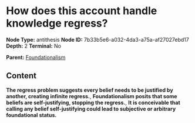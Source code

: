 # How does this account handle knowledge regress?

**Node Type:** antithesis
**Node ID:** 7b33b5e6-a032-4da3-a75a-af27027ebd17
**Depth:** 2
**Terminal:** No

**Parent:** [Foundationalism](foundationalism.md)

## Content

**The regress problem suggests every belief needs to be justified by another, creating infinite regress.**, **Foundationalism posits that some beliefs are self-justifying, stopping the regress.**, **It is conceivable that calling any belief self-justifying could lead to subjective or arbitrary foundational status.**

